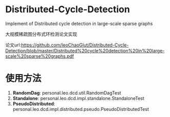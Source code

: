 # Distributed-Cycle-Detection
Implement of Distributed cycle detection in large-scale sparse graphs

大规模稀疏图分布式环检测论文实现

论文url:https://github.com/leoChaoGlut/Distributed-Cycle-Detection/blob/master/Distributed%20cycle%20detection%20in%20large-scale%20sparse%20graphs.pdf

# 使用方法
1. **RandomDag**:  personal.leo.dcd.util.RandomDagTest
2. **Standalone**:  personal.leo.dcd.impl.standalone.StandaloneTest
3. **PseudoDistributed**:  personal.leo.dcd.impl.distributed.pseudo.PseudoDistributedTest
